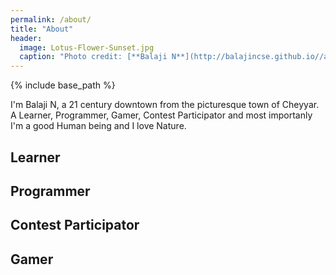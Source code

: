 ```yaml
---
permalink: /about/
title: "About"
header:
  image: Lotus-Flower-Sunset.jpg
  caption: "Photo credit: [**Balaji N**](http://balajincse.github.io//about/)"
---
```


{% include base_path %}

I'm Balaji N, a 21 century downtown from the picturesque town of Cheyyar. A Learner, Programmer, Gamer, Contest Participator and most importanly I'm a good Human being and I love Nature. 

<h2>Learner</h2>

<h2>Programmer</h2>

<h2>Contest Participator</h2>

<h2>Gamer</h2>
